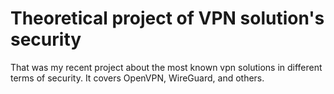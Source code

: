 # Theoretical project of VPN solution's security
That was my recent project about the most known vpn solutions in different terms of security. It covers OpenVPN, WireGuard, and others.

